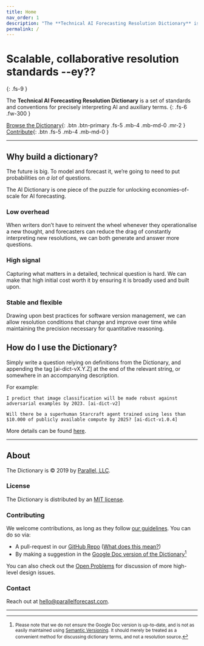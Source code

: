 ```yaml
---
title: Home
nav_order: 1
description: "The **Technical AI Forecasting Resolution Dictionary** is a set of standards and conventions for precisely interpreting AI and auxiliary terms."
permalink: /
---
```


# Scalable, collaborative resolution standards --ey??
{: .fs-9 }

The **Technical AI Forecasting Resolution Dictionary** is a set of standards and conventions for precisely interpreting AI and auxiliary terms.
{: .fs-6 .fw-300 }

[Browse the Dictionary](/docs/dictionary){: .btn .btn-primary .fs-5 .mb-4 .mb-md-0 .mr-2 } [Contribute](#contributing){: .btn .fs-5 .mb-4 .mb-md-0 }

---

## Why build a dictionary?

The future is big. To model and forecast it, we’re going to need to put probabilities on *a lot* of questions.

The AI Dictionary is one piece of the puzzle for unlocking economies-of-scale for AI forecasting.

### Low overhead

When writers don’t have to reinvent the wheel whenever they operationalise a new thought, and forecasters can reduce the drag of constantly interpreting new resolutions, we can both generate and answer more questions.

### High signal

Capturing what matters in a detailed, technical question is hard. We can make that high initial cost worth it by ensuring it is broadly used and built upon.

### Stable and flexible

Drawing upon best practices for software version management, we can allow resolution conditions that change and improve over time while maintaining the precision necessary for quantitative reasoning.

## How do I use the Dictionary?

Simply write a question relying on definitions from the Dictionary, and appending the tag [ai-dict-vX.Y.Z] at the end of the relevant string, or somewhere in an accompanying description.

For example:

`I predict that image classification will be made robust against
adversarial examples by 2023. [ai-dict-v2]`

`Will there be a superhuman Starcraft agent trained using less than $10.000 of publicly available compute by 2025? [ai-dict-v1.0.4]`

More details can be found [here](http://localhost:4000/docs/guidelines/#usage).

---

## About

The Dictionary is &copy; 2019 by [Parallel, LLC](https://parallelforecast.com/#/).

### License

The Dictionary is distributed by an [MIT license](https://github.com/parallel-forecast/AI-dict/blob/master/LICENSE.md).

### Contributing

We welcome contributions, as long as they follow [our guidelines](/docs/guidelines). You can do so via:
* A pull-request in our [GitHub Repo](https://github.com/parallel-forecast/AI-dict) ([What does this mean?](https://help.github.com/en/articles/creating-a-pull-request-from-a-fork))
* By making a suggestion in the [Google Doc version of the Dictionary](https://docs.google.com/document/d/1faRzWgu9AP7qOZ5PfIE1_yVAzf1nJOjslzPwUhXDanc/edit?usp=sharing)[^1]

You can also check out the [Open Problems](/docs/open_problems) for discussion of more high-level
design issues.

### Contact

Reach out at hello@parallelforecast.com.

___

 [^1]: <small>Please note that we do not ensure the Google Doc version is up-to-date, and is not as easily maintained using [Semantic Versioning](https://semver.org/). It should merely be treated as a convenient method for discussing dictionary terms, and not a resolution source.</small>

